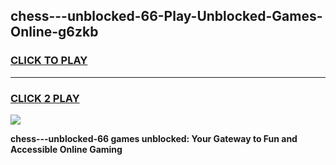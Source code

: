 
## chess---unblocked-66-Play-Unblocked-Games-Online-g6zkb
<h3>
<a href="https://premium76.site?title=chess---unblocked-66&ref=25A">CLICK TO PLAY</a></h3>
<hr>

<h3>
<a href="https://premium76.site?title=chess---unblocked-66&ref=25A">CLICK 2 PLAY</a>
  
</h3>

<a href="https://premium76.site?title=chess---unblocked-66&ref=25A"><img src="https://clearcache.store/games.png"></a>


**chess---unblocked-66 games unblocked: Your Gateway to Fun and Accessible Online Gaming**
